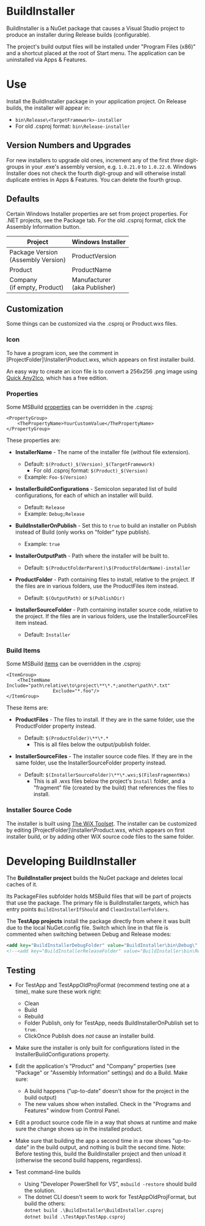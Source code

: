 ﻿# BuildInstaller

BuildInstaller is a NuGet package that causes a Visual Studio project to produce an installer during Release builds (configurable).

The project's build output files will be installed under "Program Files (x86)" and a shortcut placed at the root of Start menu. The application can be uninstalled via Apps & Features.

# Use

Install the BuildInstaller package in your application project. On Release builds, the installer will appear in:

- `bin\Release\<TargetFramework>-installer`
- For old .csproj format: `bin\Release-installer`

## Version Numbers and Upgrades

For new installers to upgrade old ones, increment any of the first _three_ digit-groups in your .exe's assembly version, e.g. `1.0.21.0` to `1.0.22.0`. Windows Installer does not check the fourth digit-group and will otherwise install duplicate entries in Apps & Features. You can delete the fourth group.

## Defaults

Certain Windows Installer properties are set from project properties. For .NET projects, see the Package tab. For the old .csproj format, click the Assembly Information button.

| Project                                | Windows Installer               |
|----------------------------------------|---------------------------------|
| Package Version<br>(Assembly Version)  | ProductVersion                  |
| Product                                | ProductName                     |
| Company<br>(if empty, Product)         | Manufacturer<br>(aka Publisher) |

## Customization

Some things can be customized via the .csproj or Product.wxs files.

### Icon

To have a program icon, see the comment in [ProjectFolder]\Installer\Product.wxs, which appears on first installer build.

An easy way to create an icon file is to convert a 256x256 .png image using [Quick Any2Ico][Any2Ico], which has a free edition.

### Properties

Some MSBuild [properties][MSBuildProperties] can be overridden in the .csproj:

```
<PropertyGroup>
    <ThePropertyName>YourCustomValue</ThePropertyName>
</PropertyGroup>
```

These properties are:

- **InstallerName** - The name of the installer file (without file extension).
    - Default: `$(Product)_$(Version)_$(TargetFramework)`  
      - For old .csproj format: `$(Product)_$(Version)`
    - Example: `Foo-$(Version)`

- **InstallerBuildConfigurations** - Semicolon separated list of build configurations, for each of which an installer will build.
    - Default: `Release`
    - Example: `Debug;Release`

- **BuildInstallerOnPublish** - Set this to `true` to build an installer on Publish instead of Build (only works on "folder" type publish).
    - Example: `true`

- **InstallerOutputPath** - Path where the installer will be built to.
    - Default: `$(ProductFolderParent)\$(ProductFolderName)-installer`

- **ProductFolder** - Path containing files to install, relative to the project. If the files are in various folders, use the ProductFiles item instead.
    - Default: `$(OutputPath)` or `$(PublishDir)`

- **InstallerSourceFolder** - Path containing installer source code, relative to the project. If the files are in various folders, use the InstallerSourceFiles item instead.
    - Default: `Installer`

### Build Items

Some MSBuild [items][MSBuildItems] can be overridden in the .csproj:

```
<ItemGroup>
    <TheItemName Include="path\relative\to\project\**\*.*;another\path\*.txt"
                 Exclude="*.foo"/>
</ItemGroup>
```

These items are:

- **ProductFiles** - The files to install. If they are in the same folder, use the ProductFolder property instead.
    - Default: `$(ProductFolder)\**\*.*`
        - This is all files below the output/publish folder.

- **InstallerSourceFiles** - The installer source code files. If they are in the same folder, use the InstallerSourceFolder property instead.
    - Default: `$(InstallerSourceFolder)\**\*.wxs;$(FilesFragmentWxs)`
        - This is all .wxs files below the project's `Install` folder, and a "fragment" file (created by the build) that references the files to install.

### Installer Source Code

The installer is built using [The WiX Toolset][WiXUrl]. The installer can be customized by editing [ProjectFolder]\Installer\Product.wxs, which appears on first installer build, or by adding other WiX source code files to the same folder.

# Developing BuildInstaller

The **BuildInstaller project** builds the NuGet package and deletes local caches of it. 

Its PackageFiles subfolder holds MSBuild files that will be part of projects that use the package. The primary file is BuildInstaller.targets, which has entry points `BuildInstallerIfShould` and `CleanInstallerFolders`.

The **TestApp projects** install the package directly from where it was built due to the local NuGet.config file. Switch which line in that file is commented when switching between Debug and Release modes:

```xml
<add key="BuildInstallerDebugFolder" value="BuildInstaller\bin\Debug\" />
<!--<add key="BuildInstallerReleaseFolder" value="BuildInstaller\bin\Release\" />-->
```

## Testing

- For TestApp and TestAppOldProjFormat (recommend testing one at a time), make sure these work right:
    - Clean
    - Build
    - Rebuild
    - Folder Publish, only for TestApp, needs BuildInstallerOnPublish set to `true`.
    - ClickOnce Publish does *not* cause an installer build.

- Make sure the installer is only built for configurations listed in the InstallerBuildConfigurations property.

- Edit the application's "Product" and "Company" properties (see "Package" or "Assembly Information" settings) and do a Build. Make sure:
    - A build happens ("up-to-date" doesn't show for the project in the build output)
    - The new values show when installed. Check in the "Programs and Features" window from Control Panel.

- Edit a product source code file in a way that shows at runtime and make sure the change shows up in the installed product.

- Make sure that building the app a second time in a row shows "up-to-date" in the build output, and nothing is built the second time. Note: Before testing this, build the BuildInstaller project and then unload it (otherwise the second build happens, regardless).

- Test command-line builds
  - Using "Developer PowerShell for VS", `msbuild -restore` should build the solution.
  - The dotnet CLI doesn't seem to work for TestAppOldProjFormat, but build the others:  
    `dotnet build .\BuildInstaller\BuildInstaller.csproj`  
    `dotnet build .\TestApp\TestApp.csproj`


[WiXUrl]: https://wixtoolset.org/documentation/manual/v3/main/
[MSBuildItems]: https://docs.microsoft.com/en-us/visualstudio/msbuild/msbuild-items
[MSBuildProperties]: https://docs.microsoft.com/en-us/visualstudio/msbuild/msbuild-properties
[Any2Ico]: https://www.carifred.com/quick_any2ico/